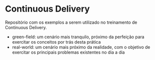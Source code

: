 Continuous Delivery
===================

Repositório com os exemplos a serem utilizado no treinamento de Continuous Delivery.
* green-field: um cenário mais tranquilo, próximo da perfeição para exercitar os conceitos por trás desta prática
* real-world: um cenário mais próximo da realidade, com o objetivo de exercitar os principais problemas existentes no dia a dia
